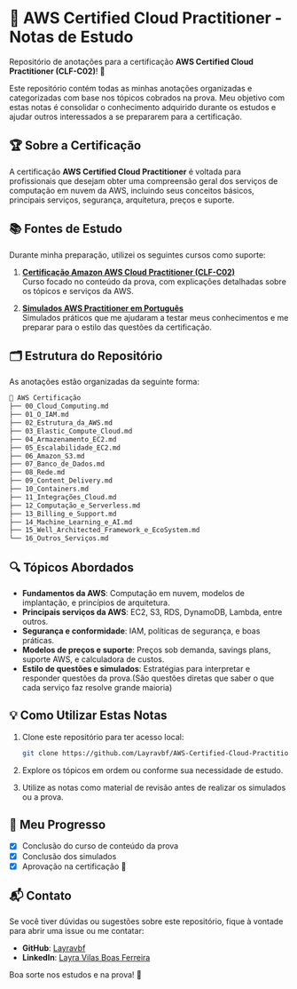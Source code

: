 # 📝 AWS Certified Cloud Practitioner - Notas de Estudo

Repositório de anotações para a certificação **AWS Certified Cloud Practitioner (CLF-C02)**! 🚀

Este repositório contém todas as minhas anotações organizadas e categorizadas com base nos tópicos cobrados na prova. Meu objetivo com estas notas é consolidar o conhecimento adquirido durante os estudos e ajudar outros interessados a se prepararem para a certificação.

## 🏆 Sobre a Certificação

A certificação **AWS Certified Cloud Practitioner** é voltada para profissionais que desejam obter uma compreensão geral dos serviços de computação em nuvem da AWS, incluindo seus conceitos básicos, principais serviços, segurança, arquitetura, preços e suporte.

## 📚 Fontes de Estudo

Durante minha preparação, utilizei os seguintes cursos como suporte:

1. **[Certificação Amazon AWS Cloud Practitioner (CLF-C02)](https://www.udemy.com/course/certificacao-amazon-aws-cloud-practitioner-clf-c02)**  
   Curso focado no conteúdo da prova, com explicações detalhadas sobre os tópicos e serviços da AWS.

2. **[Simulados AWS Practitioner em Português](https://www.udemy.com/course/aws-practitioner-em-portugues)**  
   Simulados práticos que me ajudaram a testar meus conhecimentos e me preparar para o estilo das questões da certificação.

## 🗂️ Estrutura do Repositório

As anotações estão organizadas da seguinte forma:

```markdown
📂 AWS Certificação
├── 00_Cloud_Computing.md
├── 01_O_IAM.md
├── 02_Estrutura_da_AWS.md
├── 03_Elastic_Compute_Cloud.md
├── 04_Armazenamento_EC2.md
├── 05_Escalabilidade_EC2.md
├── 06_Amazon_S3.md
├── 07_Banco_de_Dados.md
├── 08_Rede.md
├── 09_Content_Delivery.md
├── 10_Containers.md
├── 11_Integrações_Cloud.md
├── 12_Computação_e_Serverless.md
├── 13_Billing_e_Support.md
├── 14_Machine_Learning_e_AI.md
├── 15_Well_Architected_Framework_e_EcoSystem.md
└── 16_Outros_Serviços.md
```

## 🔍 Tópicos Abordados

- **Fundamentos da AWS**: Computação em nuvem, modelos de implantação, e princípios de arquitetura.
- **Principais serviços da AWS**: EC2, S3, RDS, DynamoDB, Lambda, entre outros.
- **Segurança e conformidade**: IAM, políticas de segurança, e boas práticas.
- **Modelos de preços e suporte**: Preços sob demanda, savings plans, suporte AWS, e calculadora de custos.
- **Estilo de questões e simulados**: Estratégias para interpretar e responder questões da prova.(São questões diretas que saber o que cada serviço faz resolve grande maioria)

## 💡 Como Utilizar Estas Notas

1. Clone este repositório para ter acesso local:
   ```bash
   git clone https://github.com/Layravbf/AWS-Certified-Cloud-Practitioner.git
   ```
2. Explore os tópicos em ordem ou conforme sua necessidade de estudo.

3. Utilize as notas como material de revisão antes de realizar os simulados ou a prova.

## 🎯 Meu Progresso

- [x] Conclusão do curso de conteúdo da prova  
- [x] Conclusão dos simulados  
- [x] Aprovação na certificação 🚀  

## 📬 Contato

Se você tiver dúvidas ou sugestões sobre este repositório, fique à vontade para abrir uma issue ou me contatar:

- **GitHub**: [Layravbf](https://github.com/Layravbf)
- **LinkedIn**: [Layra Vilas Boas Ferreira](https://www.linkedin.com/in/layravbf/)

Boa sorte nos estudos e na prova! 💪
